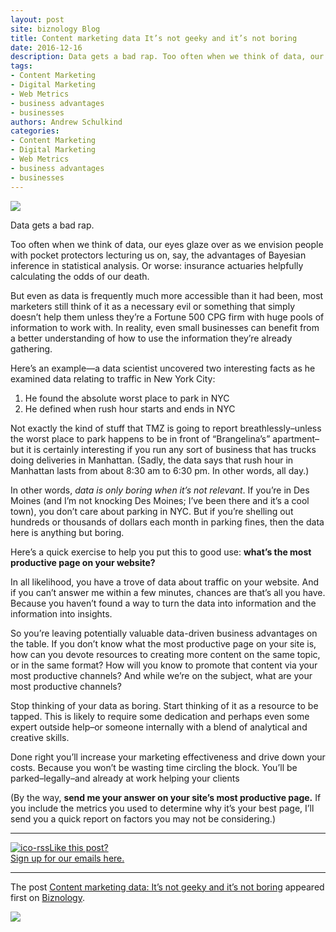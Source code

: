 ```yaml
---
layout: post
site: biznology Blog
title: Content marketing data It’s not geeky and it’s not boring
date: 2016-12-16
description: Data gets a bad rap. Too often when we think of data, our eyes glaze over as we envision people with pocket protectors  The post  appeared first on .
tags: 
- Content Marketing
- Digital Marketing
- Web Metrics
- business advantages
- businesses
authors: Andrew Schulkind
categories: 
- Content Marketing
- Digital Marketing
- Web Metrics
- business advantages
- businesses
---
```


![](http://www.biznology.com/wp-content/uploads/2016/12/computer-1245714_640-150x150.jpg)

Data gets a bad rap.

Too often when we think of data, our eyes glaze over as we envision people with pocket protectors lecturing us on, say, the advantages of Bayesian inference in statistical analysis. Or worse: insurance actuaries helpfully calculating the odds of our death.

But even as data is frequently much more accessible than it had been, most marketers still think of it as a necessary evil or something that simply doesn’t help them unless they’re a Fortune 500 CPG firm with huge pools of information to work with. In reality, even small businesses can benefit from a better understanding of how to use the information they’re already gathering.

Here’s an example—a data scientist uncovered two interesting facts as he examined data relating to traffic in New York City:

1.  He found the absolute worst place to park in NYC
2.  He defined when rush hour starts and ends in NYC

Not exactly the kind of stuff that TMZ is going to report breathlessly–unless the worst place to park happens to be in front of “Brangelina’s” apartment–but it is certainly interesting if you run any sort of business that has trucks doing deliveries in Manhattan. (Sadly, the data says that rush hour in Manhattan lasts from about 8:30 am to 6:30 pm. In other words, all day.)

In other words, _data is only boring when it’s not relevant_. If you’re in Des Moines (and I’m not knocking Des Moines; I’ve been there and it’s a cool town), you don’t care about parking in NYC. But if you’re shelling out hundreds or thousands of dollars each month in parking fines, then the data here is anything but boring.

Here’s a quick exercise to help you put this to good use: **what’s the most productive page on your website?**

In all likelihood, you have a trove of data about traffic on your website. And if you can’t answer me within a few minutes, chances are that’s all you have. Because you haven’t found a way to turn the data into information and the information into insights.

So you’re leaving potentially valuable data-driven business advantages on the table. If you don’t know what the most productive page on your site is, how can you devote resources to creating more content on the same topic, or in the same format? How will you know to promote that content via your most productive channels? And while we’re on the subject, what are your most productive channels?

Stop thinking of your data as boring. Start thinking of it as a resource to be tapped. This is likely to require some dedication and perhaps even some expert outside help–or someone internally with a blend of analytical and creative skills.

Done right you’ll increase your marketing effectiveness and drive down your costs. Because you won’t be wasting time circling the block. You’ll be parked–legally–and already at work helping your clients

(By the way, **send me your answer on your site’s most productive page.** If you include the metrics you used to determine why it’s your best page, I’ll send you a quick report on factors you may not be considering.)

* * *

[![ico-rss](http://biznology.com/wp-content/uploads/2014/10/subscribe-icons.png)Like this post?  
Sign up for our emails here.](/subscribe/)

* * *

The post [Content marketing data: It’s not geeky and it’s not boring](http://www.biznology.com/2016/12/content-marketing-data-not-geeky-not-boring/) appeared first on [Biznology](http://www.biznology.com).

![](http://feeds.feedburner.com/~r/Biznology/~4/7DvE5JbssRc)
